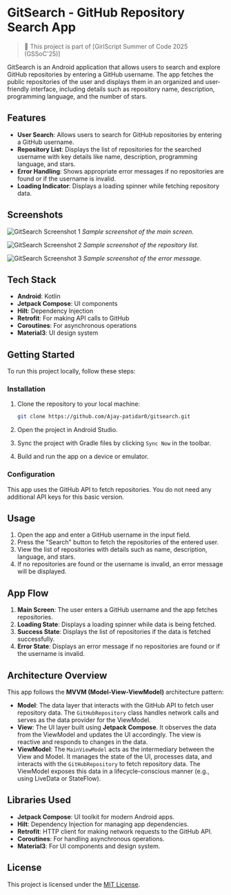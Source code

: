 # GitSearch - GitHub Repository Search App

> 🚀 This project is part of [GirlScript Summer of Code 2025 (GSSoC'25)]

GitSearch is an Android application that allows users to search and explore GitHub repositories by entering a GitHub username. The app fetches the public repositories of the user and displays them in an organized and user-friendly interface, including details such as repository name, description, programming language, and the number of stars.

## Features

- **User Search**: Allows users to search for GitHub repositories by entering a GitHub username.
- **Repository List**: Displays the list of repositories for the searched username with key details like name, description, programming language, and stars.
- **Error Handling**: Shows appropriate error messages if no repositories are found or if the username is invalid.
- **Loading Indicator**: Displays a loading spinner while fetching repository data.

## Screenshots

![GitSearch Screenshot 1](./assets/img.png)
*Sample screenshot of the main screen.*

![GitSearch Screenshot 2](./assets/img_1.png)
*Sample screenshot of the repository list.*

![GitSearch Screenshot 3](./assets/img_2.png)
*Sample screenshot of the error message.*

## Tech Stack

- **Android**: Kotlin
- **Jetpack Compose**: UI components
- **Hilt**: Dependency Injection
- **Retrofit**: For making API calls to GitHub
- **Coroutines**: For asynchronous operations
- **Material3**: UI design system

## Getting Started

To run this project locally, follow these steps:

### Installation

1. Clone the repository to your local machine:

    ```bash
    git clone https://github.com/Ajay-patidar0/gitsearch.git
    ```

2. Open the project in Android Studio.

3. Sync the project with Gradle files by clicking `Sync Now` in the toolbar.

4. Build and run the app on a device or emulator.

### Configuration

This app uses the GitHub API to fetch repositories. You do not need any additional API keys for this basic version.

## Usage

1. Open the app and enter a GitHub username in the input field.
2. Press the "Search" button to fetch the repositories of the entered user.
3. View the list of repositories with details such as name, description, language, and stars.
4. If no repositories are found or the username is invalid, an error message will be displayed.

## App Flow

1. **Main Screen**: The user enters a GitHub username and the app fetches repositories.
2. **Loading State**: Displays a loading spinner while data is being fetched.
3. **Success State**: Displays the list of repositories if the data is fetched successfully.
4. **Error State**: Displays an error message if no repositories are found or if the username is invalid.

## Architecture Overview

This app follows the **MVVM (Model-View-ViewModel)** architecture pattern:

- **Model**: The data layer that interacts with the GitHub API to fetch user repository data. The `GitHubRepository` class handles network calls and serves as the data provider for the ViewModel.
- **View**: The UI layer built using **Jetpack Compose**. It observes the data from the ViewModel and updates the UI accordingly. The view is reactive and responds to changes in the data.
- **ViewModel**: The `MainViewModel` acts as the intermediary between the View and Model. It manages the state of the UI, processes data, and interacts with the `GitHubRepository` to fetch repository data. The ViewModel exposes this data in a lifecycle-conscious manner (e.g., using LiveData or StateFlow).


## Libraries Used

- **Jetpack Compose**: UI toolkit for modern Android apps.
- **Hilt**: Dependency Injection for managing app dependencies.
- **Retrofit**: HTTP client for making network requests to the GitHub API.
- **Coroutines**: For handling asynchronous operations.
- **Material3**: For UI components and design system.

## License

This project is licensed under the [MIT License](./License.md).


